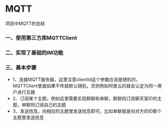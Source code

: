 # MQTT
项目中MQTT的总结

### 一、使用第三方库MQTTClient
### 二、实现了基础的IM功能
### 三、基本步骤
* 1、连接MQTT服务器，这里注意clientId这个参数应该是随机的，MQTTClient里面如果不传就默认随机，否则例如阿里云的就会认定为同一用户进行互踢
* 2、订阅某个主题，例如这里需要实现群聊和单聊，群聊则订阅聊天室ID的主题，单聊则订阅自己的主题
* 3、发送信息。向相应的主题里发送信息即可，比如单聊就是向对方的ID那个主题里发送信息
